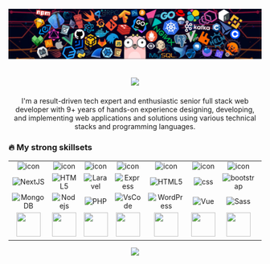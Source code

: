 ![](https://github.com/techexpert0119/techexpert0119/blob/main/assets/header_1.png)

<h2 align="center">
  <a href="https://git.io/typing-svg">
    <img src="https://readme-typing-svg.herokuapp.com/?lines=Hello,+Everyone!+👋;Nice+to+meet+you!&center=true&size=30">
  </a>
</h2>

<p align="center">
I'm a result-driven tech expert and enthusiastic senior full stack web developer with 9+ years of hands-on experience designing, developing, and implementing web applications and solutions using various technical stacks and programming languages.
</p>

### 🔥 My strong skillsets

<table align="center">
  <tr>
    <td align="center" width="96">
      <img src="https://skillicons.dev/icons?i=react" alt="icon" width="48" height="48" />
    </td>
    <td align="center" width="96">
      <img src="https://skillicons.dev/icons?i=typescript" alt="icon" width="48" height="48" />
    </td>
    <td align="center" width="96">
      <img src="https://skillicons.dev/icons?i=javascript" alt="icon" width="48" height="48" />
    </td>
    <td align="center" width="96">
      <img src="https://skillicons.dev/icons?i=cpp" alt="icon" width="48" height="48" />
    </td>
    <td align="center" width="96">
      <img src="https://skillicons.dev/icons?i=mysql" alt="icon" width="48" height="48" />
    </td>
    <td align="center" width="96">
      <img src="https://skillicons.dev/icons?i=aws" alt="icon" width="48" height="48" />
    </td>
    <td align="center" width="96">
      <img src="https://skillicons.dev/icons?i=python" alt="icon" width="48" height="48" />
    </td>
    <td align="center" width="96">
      <img src="https://skillicons.dev/icons?i=django" alt="icon" width="48" height="48" />
    </td>
    <td align="center" width="96">
      <img src="https://skillicons.dev/icons?i=github" alt="icon" width="48" height="48" />
    </td>
  </tr>
  <tr>
    <td align="center" width="96">
      <img src="https://skillicons.dev/icons?i=nextjs" width="48" height="48" alt="NextJS" />
    </td>
    <td align="center" width="96">
      <img src="https://skillicons.dev/icons?i=angular" width="48" height="48" alt="HTML5" />
    </td>
    <td align="center"  width="96">
      <img src="https://skillicons.dev/icons?i=laravel" width="48" height="48" alt="Laravel" />
    </td>
    <td align="center"  width="96">
      <img src="https://skillicons.dev/icons?i=express" width="48" height="48" alt="Express" />
    </td>
    <td align="center"  width="96">
      <img src="https://skillicons.dev/icons?i=html" width="48" height="48" alt="HTML5" />
    </td>
    <td align="center" width="96">
      <img src="https://skillicons.dev/icons?i=css" width="48" height="48" alt="css" />
    </td>
    <td align="center"  width="96">
      <img src="https://skillicons.dev/icons?i=bootstrap" width="48" height="48" alt="bootstrap" />
    </td>
    <td align="center" width="96">
      <img src="https://skillicons.dev/icons?i=tailwind" width="48" height="48" alt="tailwind" />
    </td>
    <td align="center" width="96">
      <img src="https://skillicons.dev/icons?i=jquery" width="48" height="48" alt="jQuery" />
    </td>
  </tr>
  <tr>
    <td align="center" width="96">
      <img src="https://skillicons.dev/icons?i=mongodb" width="48" height="48" alt="MongoDB" />
    </td>
    <td align="center" width="96">
      <img src="https://skillicons.dev/icons?i=nodejs" width="48" height="48" alt="Nodejs" />
    </td>
    <td align="center" width="96">
      <img src="https://skillicons.dev/icons?i=php" width="48" height="48" alt="PHP" />
    </td>
    <td align="center" width="96">
      <img src="https://skillicons.dev/icons?i=vscode" width="48" height="48" alt="VsCode" />
    </td>
    <td align="center" width="96">
      <img src="https://skillicons.dev/icons?i=wordpress" width="48" height="48" alt="WordPress" />
    </td>
    <td align="center" width="96">
      <img src="https://skillicons.dev/icons?i=vue" width="48" height="48" alt="Vue" />
    </td>
    <td align="center" width="96">
      <img src="https://skillicons.dev/icons?i=sass" width="48" height="48" alt="Sass" />
    </td>
    <td align="center" width="96">
      <img src="https://skillicons.dev/icons?i=graphql" width="48" height="48" alt="MySQL" />
    </td>
    <td align="center" width="96">
      <img src="https://skillicons.dev/icons?i=postgres" width="48" height="48" alt="PostgreSQL" />
    </td>
 </tr>
 <tr>
    <td align="center" width="96">
      <img src="https://skillicons.dev/icons?i=nuxtjs" width="48" height="48" alt="" />
    </td>
    <td align="center" width="96">
      <img src="https://skillicons.dev/icons?i=d3" width="48" height="48" alt="" />
    </td>
    <td align="center" width="96">
      <img src="https://skillicons.dev/icons?i=redux" width="48" height="48" alt="" />
    </td>
    <td align="center" width="96">
      <img src="https://skillicons.dev/icons?i=go" width="48" height="48" alt="" />
    </td>
    <td align="center" width="96">
      <img src="https://skillicons.dev/icons?i=nestjs" width="48" height="48" alt="" />
    </td>
    <td align="center" width="96">
      <img src="https://skillicons.dev/icons?i=mui" width="48" height="48" alt="" />
    </td>
    <td align="center" width="96">
      <img src="https://skillicons.dev/icons?i=azure" width="48" height="48" alt="" />
    </td>
    <td align="center" width="96">
      <img src="https://skillicons.dev/icons?i=docker" width="48" height="48" alt="" />
    </td>
    <td align="center" width="96">
      <img src="https://skillicons.dev/icons?i=kubernetes" width="48" height="48" alt="" />
    </td>
 </tr>
</table>
<div align="center">
  <img height="120" src="https://user-images.githubusercontent.com/123120185/257965076-a45fbf30-104f-4dea-b41f-4babd28f92d2.svg"  />
</div>
